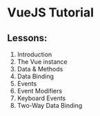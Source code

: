 # VueJS Tutorial

## Lessons:
1. Introduction
1. The Vue instance
1. Data & Methods
1. Data Binding
1. Events
1. Event Modifiers
1. Keyboard Events
1. Two-Way Data Binding
